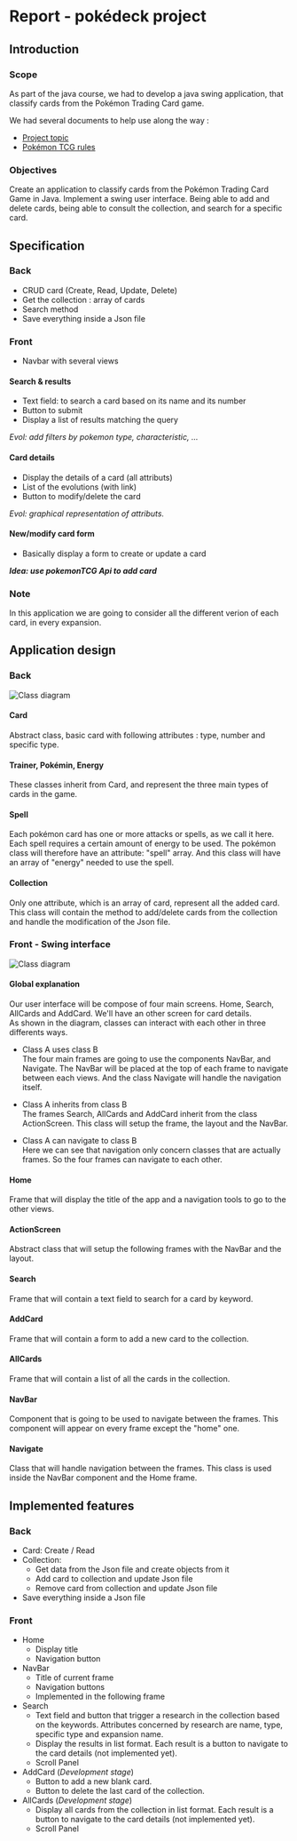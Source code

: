 # Report - pokédeck project

## Introduction
### Scope
As part of the java course, we had to develop a java swing application, that classify cards from the Pokémon Trading Card game.

We had several documents to help use along the way :
- [Project topic](https://esling.github.io/documents/Java_Pokedeck.pdf)
- [Pokémon TCG rules](https://assets.pokemon.com/assets/cms2-fr-fr/pdf/trading-card-game/rulebook/xy01_rulebook_fr.pdf)

### Objectives

Create an application to classify cards from the Pokémon Trading Card Game in Java. Implement a swing user interface. Being able to add and delete cards, being able to consult the collection, and search for a specific card.

## Specification

### Back
- CRUD card (Create, Read, Update, Delete)
- Get the collection : array of cards
- Search method
- Save everything inside a Json file

### Front
- Navbar with several views

#### Search & results
- Text field: to search a card based on its name and its number
- Button to submit
- Display a list of results matching the query

*Evol: add filters by pokemon type, characteristic, ...*

#### Card details
- Display the details of a card (all attributs)
- List of the evolutions (with link)
- Button to modify/delete the card

*Evol: graphical representation of attributs.*

#### New/modify card form
- Basically display a form to create or update a card

***Idea: use pokemonTCG Api to add card***

### Note
In this application we are going to consider all the different verion of each card, in every expansion.

## Application design

### Back
![Class diagram](./app_design/back/pokedeck_back.jpg "Class diagram")

#### Card 
Abstract class, basic card with following attributes : type, number and specific type.

#### Trainer, Pokémin, Energy
These classes inherit from Card, and represent the three main types of cards in the game.

#### Spell
Each pokémon card has one or more attacks or spells, as we call it here. Each spell requires a certain amount of energy to be used.
The pokémon class will therefore have an attribute: "spell" array. And this class will have an array of "energy" needed to use the spell.

#### Collection
Only one attribute, which is an array of card, represent all the added card.
This class will contain the method to add/delete cards from the collection and handle the modification of the Json file.

### Front - Swing interface
![Class diagram](./app_design/front/pokedeck_front.jpg "Class diagram")

#### Global explanation
Our user interface will be compose of four main screens. Home, Search, AllCards and AddCard. We'll have an other screen for card details.<br/>
As shown in the diagram, classes can interact with each other in three differents ways.
- Class A uses class B<br/>
The four main frames are going to use the components NavBar, and Navigate. The NavBar will be placed at the top of each frame to navigate between each views. And the class Navigate will handle the navigation itself.

- Class A inherits from class B<br/>
The frames Search, AllCards and AddCard inherit from the class ActionScreen. This class will setup the frame, the layout and the NavBar.

- Class A can navigate to class B<br/>
Here we can see that navigation only concern classes that are actually frames. So the four frames can navigate to each other.

#### Home
Frame that will display the title of the app and a navigation tools to go to the other views.

#### ActionScreen
Abstract class that will setup the following frames with the NavBar and the layout. 

#### Search
Frame that will contain a text field to search for a card by keyword.

#### AddCard
Frame that will contain a form to add a new card to the collection.

#### AllCards
Frame that will contain a list of all the cards in the collection.

#### NavBar
Component that is going to be used to navigate between the frames. This component will appear on every frame except the "home" one.

#### Navigate
Class that will handle navigation between the frames. This class is used inside the NavBar component and the Home frame.


## Implemented features

### Back
- Card: Create / Read
- Collection:
    - Get data from the Json file and create objects from it
    - Add card to collection and update Json file
    - Remove card from collection and update Json file
- Save everything inside a Json file

### Front
- Home
    - Display title
    - Navigation button
- NavBar
    - Title of current frame
    - Navigation buttons
    - Implemented in the following frame
- Search
    - Text field and button that trigger a research in the collection based on the keywords. Attributes concerned by research are name, type, specific type and expansion name.
    - Display the results in list format. Each result is a button to navigate to the card details (not implemented yet).
    - Scroll Panel
- AddCard (*Development stage*)
    - Button to add a new blank card.
    - Button to delete the last card of the collection.
- AllCards (*Development stage*)
    - Display all cards from the collection in list format. Each result is a button to navigate to the card details (not implemented yet).
    - Scroll Panel
